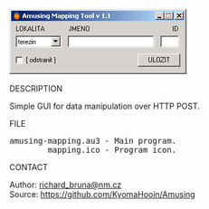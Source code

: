 ![Amusing Mapping tool](https://github.com/KyomaHooin/Amusing/raw/master/mapping-tool/mapping_screen.png "screenshot")

DESCRIPTION

Simple GUI for data manipulation over HTTP POST.

FILE

<pre>
amusing-mapping.au3 - Main program.
        mapping.ico - Program icon.
</pre>

CONTACT

Author: richard_bruna@nm.cz<br>
Source: https://github.com/KyomaHooin/Amusing

